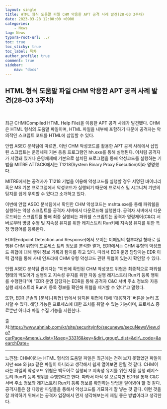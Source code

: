 ```yaml
---
layout: single
title: HTML 형식 도움말 파일 CHM 악용한 APT 공격 사례 발견(28-03 3주차)
date: 2023-03-28 12:00:00 +0900
categories: 
    - News
tag: News
typora-root-url: ../
toc: true
toc_sticky: true
toc_label: 목차
author_profile: true
comment: true
sidebar:
    nav: "docs"
---
```



## HTML 형식 도움말 파일 CHM 악용한 APT 공격 사례 발견(28-03 3주차)

<br>

최근 CHM(Compiled HTML Help File)을 이용한 APT 공격 사례가 발견됐다. CHM은 HTML 형식의 도움말 파일이며, HTML 파일을 내부에 포함하기 때문에 공격자는 악의적인 스크립트 코드를 HTML에 삽입할 수 있다.

안랩 ASEC 분석팀에 따르면, 이번 CHM 악성코드를 활용한 APT 공격 사례에서 삽입된 스크립트는 운영체제 기본 응용 프로그램인 hh.exe를 통해 실행된다. 이처럼 공격자가 서명돼 있거나 운영체제에 기본으로 설치된 프로그램을 통해 악성코드를 실행하는 기법을 MITRE ATT&CK에서는 T1218(System Binary Proxy Execution)이라 명명했다.

MITRE에서는 공격자가 T1218 기법을 이용해 악성코드를 실행할 경우 서명된 바이너리 혹은 MS 기본 프로그램에서 악성코드가 실행되기 때문에 프로세스 및 시그니처 기반의 탐지를 쉽게 우회할 수 있다고 소개하고 있다.

이번에 안랩 ASEC 분석팀에서 확인한 CHM 악성코드는 mshta.exe를 통해 파워쉘을 실행하는 악성 스크립트를 공격자 서버에서 다운로드해 실행한다. 공격자 서버에서 다운로드되는 스크립트를 통해 최종 실행되는 파워쉘 스크립트는 공격자 명령제어(C&C) 서버로부터 명령 수행 및 지속성 유지를 위한 레지스트리 Run키에 지속성 유지를 위한 특정 명령어를 등록한다.

EDR(Endpoint Detection and Response)에서 보이는 이메일의 첨부파일 형태로 실행된 CHM 위협의 프로세스 트리 정보를 분석한 결과, EDR에서는 CHM 유형의 악성코드 위협에 대해 행위 정보 기록과 탐지를 하고 있다. 따라서 EDR 운영 담당자는 EDR 이력 검색을 통해 사내 인프라에 CHM 유형 악성코드 관련 위협이 있는지 확인할 수 있다.

안랩 ASEC 분석팀 관계자는 “이번에 확인된 CHM 악성코드 위협은 최종적으로 파워쉘 형태의 백도어가 실행되고 지속성 유지를 위한 자동 실행 레지스트리 Run키 등록 행위를 수행한다”며 “EDR 운영 담당자는 EDR을 통해 공격자 C&C 서버 주소 정보와 자동 실행 레지스트리 Run키 등록 정보를 확인해 위협을 제거할 수 있다”고 말했다.

또한, EDR 콘솔의 \[분석\]-\[위협\] 탭에서 탐지된 위협에 대해 ‘대응하기’ 버튼을 눌러 조치할 수 있다. 해당 기능은 프로세스에 대한 조치를 취할 수 있는 기능이며, 프로세스 종료뿐만 아니라 파일 수집 기능을 지원한다.

출처:https://www.ahnlab.com/kr/site/securityinfo/secunews/secuNewsView.do?curPage=&menu\_dist=1&seq=33316&key=&dir\_group\_dist=&dir\_code=&searchDate=

* * *

느낀점: CHM이라는 HTML 형식의 도움말 파일은 최근에는 전혀 보지 못했었던 파일이지만 exe 와 jsp 같은 파일이 아니라고 생각해서 쉽게 열어보면 안될 것 같다. CHM이라는 파일의 악성코드 위협은 백도어로 실행되고 지속성 유지를 위한 지동 실행 레지스트리 Run키 등록 행위를 수행한다고 한다. 따라서 아직 잘 모르지만 EDR을 통해 C&C 서버 주소 정보와 레지스트리 Run키 등록 정보를 확인하는 방법을 알아봐야 할 것 같다. 공격자들은 참 다양한 파일들을 통해서 악성코드를 기묘하게 잘 넣는 것 같다. 이런 것을 잘 파악하기 위해서는 공격자 입장에서 먼저 생각해보는게 제일 좋은 방법이라고 생각한다.